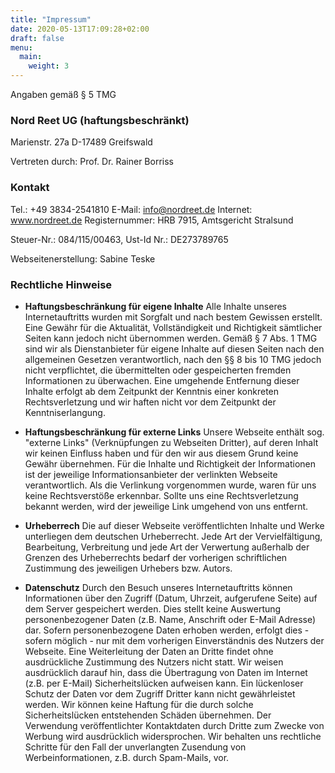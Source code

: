 ```yaml
---
title: "Impressum"
date: 2020-05-13T17:09:28+02:00
draft: false
menu: 
  main:
    weight: 3
---
```


Angaben gemäß § 5 TMG

### Nord Reet UG (haftungsbeschränkt)
Marienstr. 27a
D-17489 Greifswald

Vertreten durch:
Prof. Dr. Rainer Borriss

### Kontakt
Tel.: +49 3834-2541810
E-Mail: info@nordreet.de
Internet: www.nordreet.de
Registernummer: HRB 7915, Amtsgericht Stralsund

Steuer-Nr.: 084/115/00463, Ust-Id Nr.: DE273789765

Webseitenerstellung:
Sabine Teske

### Rechtliche Hinweise
* **Haftungsbeschränkung für eigene Inhalte** Alle Inhalte unseres Internetauftritts wurden mit Sorgfalt und nach bestem Gewissen erstellt. Eine Gewähr für die Aktualität, Vollständigkeit und Richtigkeit sämtlicher Seiten kann jedoch nicht übernommen werden. Gemäß § 7 Abs. 1 TMG sind wir als Dienstanbieter für eigene Inhalte auf diesen Seiten nach den allgemeinen Gesetzen verantwortlich, nach den §§ 8 bis 10 TMG jedoch nicht verpflichtet, die übermittelten oder gespeicherten fremden Informationen zu überwachen. Eine umgehende Entfernung dieser Inhalte erfolgt ab dem Zeitpunkt der Kenntnis einer konkreten Rechtsverletzung und wir haften nicht vor dem Zeitpunkt der Kenntniserlangung.

* **Haftungsbeschränkung für externe Links** Unsere Webseite enthält sog. "externe Links" (Verknüpfungen zu Webseiten Dritter), auf deren Inhalt wir keinen Einfluss haben und für den wir aus diesem Grund keine Gewähr übernehmen. Für die Inhalte und Richtigkeit der Informationen ist der jeweilige Informationsanbieter der verlinkten Webseite verantwortlich. Als die Verlinkung vorgenommen wurde, waren für uns keine Rechtsverstöße erkennbar. Sollte uns eine Rechtsverletzung bekannt werden, wird der jeweilige Link umgehend von uns entfernt.

* **Urheberrech** Die auf dieser Webseite veröffentlichten Inhalte und Werke unterliegen dem deutschen Urheberrecht. Jede Art der Vervielfältigung, Bearbeitung, Verbreitung und jede Art der Verwertung außerhalb der Grenzen des Urheberrechts bedarf der vorherigen schriftlichen Zustimmung des jeweiligen Urhebers bzw. Autors.

* **Datenschutz** Durch den Besuch unseres Internetauftritts können Informationen über den Zugriff (Datum, Uhrzeit, aufgerufene Seite) auf dem Server gespeichert werden. Dies stellt keine Auswertung personenbezogener Daten (z.B. Name, Anschrift oder E-Mail Adresse) dar. Sofern personenbezogene Daten erhoben werden, erfolgt dies - sofern möglich - nur mit dem vorherigen Einverständnis des Nutzers der Webseite. Eine Weiterleitung der Daten an Dritte findet ohne ausdrückliche Zustimmung des Nutzers nicht statt. Wir weisen ausdrücklich darauf hin, dass die Übertragung von Daten im Internet (z.B. per E-Mail) Sicherheitslücken aufweisen kann. Ein lückenloser Schutz der Daten vor dem Zugriff Dritter kann nicht gewährleistet werden. Wir können keine Haftung für die durch solche Sicherheitslücken entstehenden Schäden übernehmen. Der Verwendung veröffentlichter Kontaktdaten durch Dritte zum Zwecke von Werbung wird ausdrücklich widersprochen. Wir behalten uns rechtliche Schritte für den Fall der unverlangten Zusendung von Werbeinformationen, z.B. durch Spam-Mails, vor.
